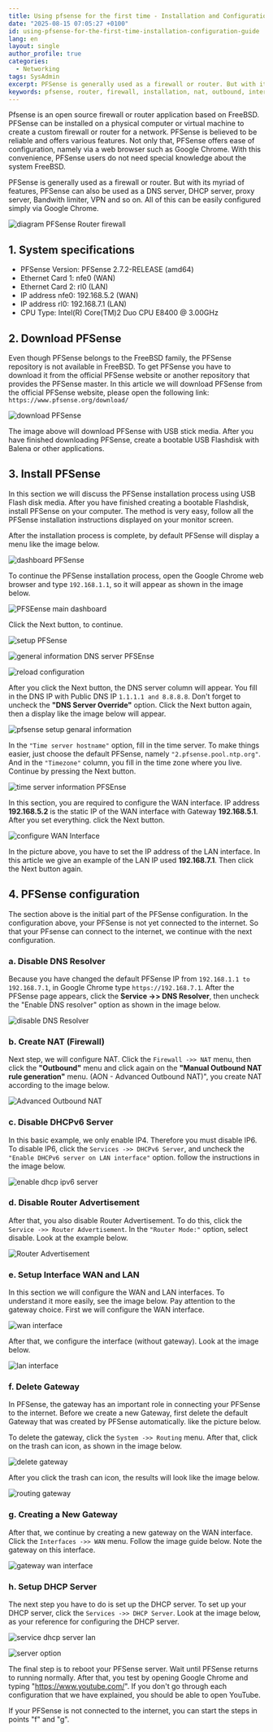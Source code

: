 ```yaml
---
title: Using pfsense for the first time - Installation and Configuration Guide
date: "2025-08-15 07:05:27 +0100"
id: using-pfsense-for-the-first-time-installation-configuration-guide
lang: en
layout: single
author_profile: true
categories:
  - Networking
tags: SysAdmin
excerpt: PFSense is generally used as a firewall or router. But with its myriad of features, PFSense can also be used as a DNS server, DHCP server, proxy server, Bandwith limiter, VPN and so on. All of this can be easily configured simply via Google Chrome.
keywords: pfsense, router, firewall, installation, nat, outbound, interface, freebsd, wan, lan
---
```


Pfsense is an open source firewall or router application based on FreeBSD. PFSense can be installed on a physical computer or virtual machine to create a custom firewall or router for a network. PFSense is believed to be reliable and offers various features. Not only that, PFSense offers ease of configuration, namely via a web browser such as Google Chrome. With this convenience, PFSense users do not need special knowledge about the system
FreeBSD.

PFSense is generally used as a firewall or router. But with its myriad of features, PFSense can also be used as a DNS server, DHCP server, proxy server, Bandwith limiter, VPN and so on. All of this can be easily configured simply via Google Chrome.


![diagram PFSense Router firewall](https://raw.githubusercontent.com/unixwinbsd/unixbsdshell.github.io/refs/heads/main/images/diagram-pfsense-router-firewall.jpg)



## 1. System specifications

- PFSense Version: PFSense 2.7.2-RELEASE (amd64)
- Ethernet Card 1: nfe0 (WAN)
- Ethernet Card 2: rl0 (LAN)
- IP address nfe0: 192.168.5.2 (WAN)
- IP address rl0: 192.168.7.1 (LAN)
- CPU Type: Intel(R) Core(TM)2 Duo CPU E8400 @ 3.00GHz


## 2. Download PFSense

Even though PFSense belongs to the FreeBSD family, the PFSense repository is not available in FreeBSD. To get PFSense you have to download it from the official PFSense website or another repository that provides the PFSense master. In this article we will download PFSense from the official PFSense website, please open the following link:
`https://www.pfsense.org/download/`

![download PFSense](https://raw.githubusercontent.com/unixwinbsd/unixbsdshell.github.io/refs/heads/main/images/download-pfsense.jpg)


The image above will download PFSense with USB stick media. After you have finished downloading PFSense, create a bootable USB Flashdisk with Balena or other applications.


## 3. Install PFSense

In this section we will discuss the PFSense installation process using USB Flash disk media. After you have finished creating a bootable Flashdisk, install PFSense on your computer. The method is very easy, follow all the PFSense installation instructions displayed on your monitor screen.

After the installation process is complete, by default PFSense will display a menu like the image below.

![dashboard PFSense](https://gitlab.com/unixbsdshell/unixbsdshell.gitlab.io/-/raw/main/images/enable-interface-in-pfsense.jpg)



To continue the PFSense installation process, open the Google Chrome web browser and type `192.168.1.1`, so it will appear as shown in the image below.

![PFSEense main dashboard](https://gitlab.com/unixbsdshell/unixbsdshell.gitlab.io/-/raw/main/images/pfsense-setup.png)


Click the Next button, to continue.


![setup PFSense](https://gitlab.com/unixbsdshell/unixbsdshell.gitlab.io/-/raw/main/images/menu-wizard-pfsense.jpg)


![general information DNS server PFSEnse](http://45.83.122.181:8080/sept-05/set-adminweb-gui-password.png)


![reload configuration](https://gitlab.com/unixbsdshell/unixbsdshell.gitlab.io/-/raw/main/images/reload-configuration.png)


After you click the Next button, the DNS server column will appear. You fill in the DNS IP with Public DNS IP `1.1.1.1 and 8.8.8.8`. Don't forget to uncheck the **"DNS Server Override"** option. Click the Next button again, then a display like the image below will appear.


![pfsense setup genaral information](https://raw.githubusercontent.com/unixwinbsd/unixbsdshell.github.io/refs/heads/main/images/pfsense-setup-general-information.jpg)


In the `"Time server hostname"` option, fill in the time server. To make things easier, just choose the default PFSense, namely `"2.pfsense.pool.ntp.org"`. And in the `"Timezone"` column, you fill in the time zone where you live. Continue by pressing the Next button.


![time server information PFSEnse](https://gitlab.com/unixbsdshell/unixbsdshell.gitlab.io/-/raw/main/images/pfsense-time-server-configuration.png)


In this section, you are required to configure the WAN interface. IP address **192.168.5.2** is the static IP of the WAN interface with Gateway **192.168.5.1**. After you set everything. click the Next button.

![configure WAN Interface](https://raw.githubusercontent.com/unixwinbsd/unixbsdshell.github.io/refs/heads/main/images/wan-configuration.jpg)

In the picture above, you have to set the IP address of the LAN interface. In this article we give an example of the LAN IP used **192.168.7.1**. Then click the Next button again.


## 4. PFSense configuration

The section above is the initial part of the PFSense configuration. In the configuration above, your PFSense is not yet connected to the internet. So that your PFsense can connect to the internet, we continue with the next configuration.

### a. Disable DNS Resolver

Because you have changed the default PFSense IP from `192.168.1.1 to 192.168.7.1`, in Google Chrome type `https://192.168.7.1`. After the PFSense page appears, click the **Service ->> DNS Resolver**, then uncheck the "Enable DNS resolver" option as shown in the image below.

![disable DNS Resolver](https://raw.githubusercontent.com/unixwinbsd/unixbsdshell.github.io/refs/heads/main/images/enable-dns-resolver.png)


### b. Create NAT (Firewall)

Next step, we will configure NAT. Click the `Firewall ->> NAT` menu, then click the **"Outbound"** menu and click again on the **"Manual Outbound NAT rule generation"** menu. (AON - Advanced Outbound NAT)", you create NAT according to the image below.

![Advanced Outbound NAT](https://gitlab.com/unixbsdshell/unixbsdshell.gitlab.io/-/raw/main/images/create-firewall-outbound.jpg)


### c. Disable DHCPv6 Server

In this basic example, we only enable IP4. Therefore you must disable IP6. To disable IP6, click the `Services ->> DHCPv6 Server`, and uncheck the `"Enable DHCPv6 server on LAN interface"` option. follow the instructions in the image below.


![enable dhcp ipv6 server](https://raw.githubusercontent.com/unixwinbsd/unixbsdshell.github.io/refs/heads/main/images/configuration-lan-dhcpv6-server.jpg)


### d. Disable Router Advertisement

After that, you also disable Router Advertisement. To do this, click the `Service ->> Router Advertisement`. In the `"Router Mode:"` option, select disable. Look at the example below.

![Router Advertisement](https://gitlab.com/unixbsdshell/unixbsdshell.gitlab.io/-/raw/main/images/router-advertisement.jpg)


### e. Setup Interface WAN and LAN

In this section we will configure the WAN and LAN interfaces. To understand it more easily, see the image below. Pay attention to the gateway choice. First we will configure the WAN interface.

![wan interface](https://raw.githubusercontent.com/unixwinbsd/unixbsdshell.github.io/refs/heads/main/images/wan-interfaces.jpg)


After that, we configure the interface (without gateway). Look at the image below.

![lan interface](http://45.83.122.181:8080/sept-05/lan-rl0.jpg)


### f. Delete Gateway

In PFSense, the gateway has an important role in connecting your PFSense to the internet. Before we create a new Gateway, first delete the default Gateway that was created by PFSense automatically. like the picture below.

To delete the gateway, click the `System ->> Routing` menu. After that, click on the trash can icon, as shown in the image below.

![delete gateway](http://45.83.122.181:8080/sept-05/routing-gateway.jpg)


After you click the trash can icon, the results will look like the image below.

![routing gateway](http://45.83.122.181:8080/sept-05/make-gateway.png)


### g. Creating a New Gateway

After that, we continue by creating a new gateway on the WAN interface. Click the `Interfaces ->> WAN` menu. Follow the image guide below. Note the gateway on this interface.

![gateway wan interface](http://45.83.122.181:8080/sept-05/create-new-gateway.jpg)


### h. Setup DHCP Server

The next step you have to do is set up the DHCP server. To set up your DHCP server, click the `Services ->> DHCP Server`. Look at the image below, as your reference for configuring the DHCP server.

![service dhcp server lan](http://45.83.122.181:8080/sept-05/enable-dhcpserver-pfsense.jpg)


![server option](http://45.83.122.181:8080/sept-05/enable-dhcpserver-pfsense2.jpg)


The final step is to reboot your PFSense server. Wait until PFSense returns to running normally. After that, you test by opening Google Chrome and typing "https://www.youtube.com/". If you don't go through each configuration that we have explained, you should be able to open YouTube.

If your PFSense is not connected to the internet, you can start the steps in points "f" and "g".
